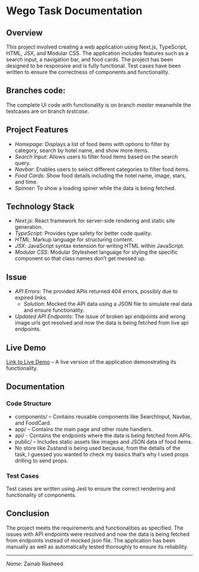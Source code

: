 # Wego Task Documentation

## Overview

This project involved creating a web application using Next.js, TypeScript, HTML, JSX, and Modular CSS. The application includes features such as a search input, a navigation bar, and food cards. The project has been designed to be responsive and is fully functional.
Test cases have been written to ensure the correctness of components and functionality.

## Branches code:

The complete UI code with functionality is on branch *master* meanwhile the testcases are on branch *testcase*.

## Project Features

- *Homepage*: Displays a list of food items with options to filter by category, search by hotel name, and show more items.
- *Search Input*: Allows users to filter food items based on the search query.
- *Navbar*: Enables users to select different categories to filter food items.
- *Food Cards*: Show food details including the hotel name, image, stars, and time.
- *Spinner*: To show a loading spiner while the data is being fetched.

## Technology Stack

- *Next.js*: React framework for server-side rendering and static site generation.
- *TypeScript*: Provides type safety for better code quality.
- *HTML*: Markup language for structuring content.
- *JSX*: JavaScript syntax extension for writing HTML within JavaScript.
- *Modular CSS*: Modular Stylesheet language for styling the specific component so that class names don’t get messed up.

## Issue

- *API Errors*: The provided APIs returned 404 errors, possibly due to expired links.
  - *Solution*: Mocked the API data using a JSON file to simulate real data and ensure functionality.
- *Updated API Endpoints*: The issue of broken api endpoints and wrong image urls got resolved and now the data is being fetched from live api endpoints.

## Live Demo
[Link to Live Demo](https://wego-two.vercel.app/) – A live version of the application demonstrating its functionality.

## Documentation

### Code Structure

- components/ – Contains reusable components like SearchInput, Navbar, and FoodCard.
- app/ – Contains the main page and other route handlers.
- api/ - Contains the endpoints where the data is being fetched from APIs.
- public/ – Includes static assets like images and JSON data of food items.
- No store like Zustand is being used because, from the details of the task, I guessed you wanted to check my basics that’s why I used props drilling to send props.

### Test Cases

Test cases are written using Jest to ensure the correct rendering and functionality of components.

## Conclusion

The project meets the requirements and functionalities as specified. The issues with API endpoints were resolved and now the data is being fetched from endpoints instead of mocked json file. The application has been manually as well as automatically tested thoroughly to ensure its reliability.

---

*Name:* Zainab Rasheed
